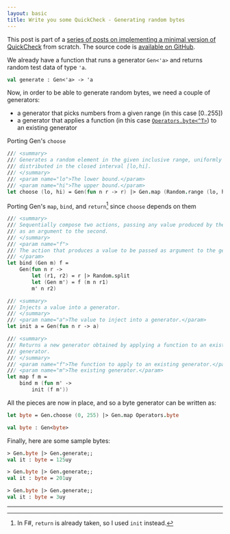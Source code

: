 ```yaml
---
layout: basic
title: Write you some QuickCheck - Generating random bytes
---
```


This post is part of a [series of posts on implementing a minimal version of QuickCheck](/2016/02/08/write-you-some-quickcheck/) from scratch. The source code is [available on GitHub](https://gist.github.com/moodmosaic/65c576732722b3b7a200).

We already have a function that runs a generator `Gen<'a>` and returns random test data of type `'a`.

```fsharp
val generate : Gen<'a> -> 'a
```

Now, in order to be able to generate random bytes, we need a couple of generators:

* a generator that picks numbers from a given range (in this case [0..255])
* a generator that applies a function (in this case [`Operators.byte<^T>`](https://msdn.microsoft.com/en-us/library/ee353839.aspx)) to an existing generator

Porting Gen's `choose`

```fsharp
/// <summary>
/// Generates a random element in the given inclusive range, uniformly
/// distributed in the closed interval [lo,hi].
/// </summary>
/// <param name="lo">The lower bound.</param>
/// <param name="hi">The upper bound.</param>
let choose (lo, hi) = Gen(fun n r -> r) |> Gen.map (Random.range (lo, hi) >> fst)
```

Porting Gen's `map`, `bind`, and `return`[^1] since `choose` depends on them

```fsharp
/// <summary>
/// Sequentially compose two actions, passing any value produced by the first
/// as an argument to the second.
/// </summary>
/// <param name="f">
/// The action that produces a value to be passed as argument to the generator.
/// </param>
let bind (Gen m) f =
    Gen(fun n r ->
        let (r1, r2) = r |> Random.split
        let (Gen m') = f (m n r1)
        m' n r2)

/// <summary>
/// Injects a value into a generator.
/// </summary>
/// <param name="a">The value to inject into a generator.</param>
let init a = Gen(fun n r -> a)

/// <summary>
/// Returns a new generator obtained by applying a function to an existing
/// generator.
/// </summary>
/// <param name="f">The function to apply to an existing generator.</param>
/// <param name="m">The existing generator.</param>
let map f m =
    bind m (fun m' ->
        init (f m'))
```

All the pieces are now in place, and so a byte generator can be written as:

```fsharp
let byte = Gen.choose (0, 255) |> Gen.map Operators.byte

val byte : Gen<byte>
```

Finally, here are some sample bytes:

```fsharp
> Gen.byte |> Gen.generate;;
val it : byte = 125uy

> Gen.byte |> Gen.generate;;
val it : byte = 201uy

> Gen.byte |> Gen.generate;;
val it : byte = 3uy
```

---

[^1]: In F#, `return` is already taken, so I used `init` instead.

